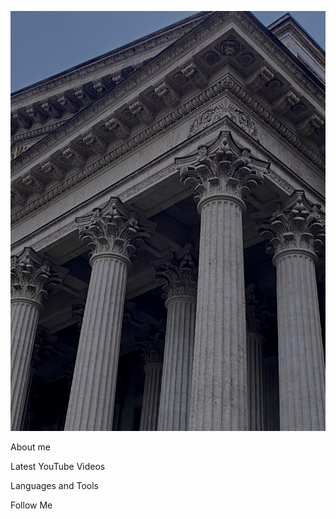 ![Header](https://github.com/Fearenok/Fearenok/blob/main/assets/Spb.jpg)

About me

Latest YouTube Videos

Languages and Tools

Follow Me
